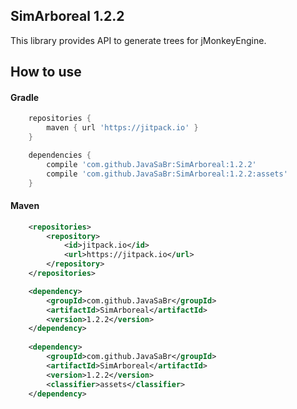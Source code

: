 
## SimArboreal 1.2.2

This library provides API to generate trees for jMonkeyEngine.

## How to use

#### Gradle

```groovy
    repositories {
        maven { url 'https://jitpack.io' }
    }

    dependencies {
        compile 'com.github.JavaSaBr:SimArboreal:1.2.2'
        compile 'com.github.JavaSaBr:SimArboreal:1.2.2:assets'
    }
```

#### Maven

```xml
    <repositories>
        <repository>
            <id>jitpack.io</id>
            <url>https://jitpack.io</url>
        </repository>
    </repositories>

    <dependency>
        <groupId>com.github.JavaSaBr</groupId>
        <artifactId>SimArboreal</artifactId>
        <version>1.2.2</version>
    </dependency>
    
    <dependency>
        <groupId>com.github.JavaSaBr</groupId>
        <artifactId>SimArboreal</artifactId>
        <version>1.2.2</version>
        <classifier>assets</classifier>
    </dependency>
```